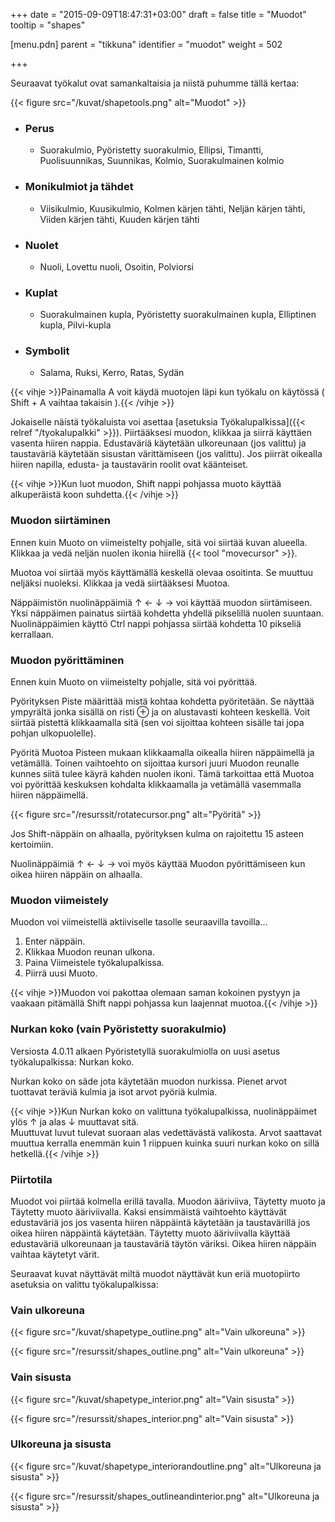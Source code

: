 +++
date = "2015-09-09T18:47:31+03:00"
draft = false
title = "Muodot"
tooltip = "shapes"

[menu.pdn]
    parent = "tikkuna"
    identifier = "muodot"
    weight = 502

+++

Seuraavat työkalut ovat samankaltaisia ja niistä puhumme tällä kertaa:<!--more-->

{{< figure src="/kuvat/shapetools.png" alt="Muodot" >}}

* ### Perus

  * Suorakulmio, Pyöristetty suorakulmio, Ellipsi, Timantti, Puolisuunnikas, Suunnikas, Kolmio, Suorakulmainen kolmio

* ### Monikulmiot ja tähdet

  * Viisikulmio, Kuusikulmio, Kolmen kärjen tähti, Neljän kärjen tähti, Viiden kärjen tähti, Kuuden kärjen tähti

* ### Nuolet

  * Nuoli, Lovettu nuoli, Osoitin, Polviorsi

* ### Kuplat

  * Suorakulmainen kupla, Pyöristetty suorakulmainen kupla, Elliptinen kupla, Pilvi-kupla

* ### Symbolit

  * Salama, Ruksi, Kerro, Ratas, Sydän

{{< vihje >}}Painamalla A voit käydä muotojen läpi kun työkalu on käytössä ( Shift + A vaihtaa takaisin ).{{< /vihje >}}

Jokaiselle näistä työkaluista voi asettaa [asetuksia Työkalupalkissa]({{< relref "/tyokalupalkki" >}}). Piirtääksesi muodon,
klikkaa ja siirrä käyttäen vasenta hiiren nappia. Edustaväriä käytetään ulkoreunaan (jos valittu) ja taustaväriä käytetään
sisustan värittämiseen (jos valittu). Jos piirrät oikealla hiiren napilla, edusta- ja taustavärin roolit ovat käänteiset.

{{< vihje >}}Kun luot muodon, Shift nappi pohjassa muoto käyttää alkuperäistä koon suhdetta.{{< /vihje >}}

### Muodon siirtäminen

Ennen kuin Muoto on viimeistelty pohjalle, sitä voi siirtää kuvan alueella. Klikkaa ja vedä neljän nuolen ikonia hiirellä
{{< tool "movecursor" >}}.

Muotoa voi siirtää myös käyttämällä keskellä olevaa osoitinta. Se muuttuu neljäksi nuoleksi. Klikkaa ja vedä siirtääksesi Muotoa.

Näppäimistön nuolinäppäimiä ↑ ← ↓ → voi käyttää muodon siirtämiseen. Yksi näppäimen painatus siirtää kohdetta yhdellä pikselillä
nuolen suuntaan. Nuolinäppäimien käyttö Ctrl nappi pohjassa siirtää kohdetta 10 pikseliä kerrallaan.

### Muodon pyörittäminen

Ennen kuin Muoto on viimeistelty pohjalle, sitä voi pyörittää.

Pyörityksen Piste määrittää mistä kohtaa kohdetta pyöritetään. Se näyttää ympyrältä jonka sisällä on risti &oplus; ja on alustavasti
kohteen keskellä. Voit siirtää pistettä klikkaamalla sitä (sen voi sijoittaa kohteen sisälle tai jopa pohjan ulkopuolelle).

Pyöritä Muotoa Pisteen mukaan klikkaamalla oikealla hiiren näppäimellä ja vetämällä. Toinen vaihtoehto on sijoittaa kursori juuri
Muodon reunalle kunnes siitä tulee käyrä kahden nuolen ikoni. Tämä tarkoittaa että Muotoa voi pyörittää keskuksen kohdalta klikkaamalla
ja vetämällä vasemmalla hiiren näppäimellä.

{{< figure src="/resurssit/rotatecursor.png" alt="Pyöritä" >}}

Jos Shift-näppäin on alhaalla, pyörityksen kulma on rajoitettu 15 asteen kertoimiin.

Nuolinäppäimiä ↑ ← ↓ → voi myös käyttää Muodon pyörittämiseen kun oikea hiiren näppäin on alhaalla.

### Muodon viimeistely

Muodon voi viimeistellä aktiiviselle tasolle seuraavilla tavoilla…

1. Enter näppäin.
1. Klikkaa Muodon reunan ulkona.
1. Paina Viimeistele työkalupalkissa.
1. Piirrä uusi Muoto.

{{< vihje >}}Muodon voi pakottaa olemaan saman kokoinen pystyyn ja vaakaan pitämällä Shift nappi pohjassa kun laajennat muotoa.{{< /vihje >}}

### Nurkan koko (vain Pyöristetty suorakulmio)

Versiosta 4.0.11 alkaen Pyöristetyllä suorakulmiolla on uusi asetus työkalupalkissa: Nurkan koko.

Nurkan koko on säde jota käytetään muodon nurkissa. Pienet arvot tuottavat teräviä kulmia ja isot arvot pyöriä kulmia.

{{< vihje >}}Kun Nurkan koko on valittuna työkalupalkissa, nuolinäppäimet ylös ↑ ja alas ↓ muuttavat sitä.  
Muuttuvat luvut tulevat suoraan alas vedettävästä valikosta. Arvot saattavat muuttua kerralla enemmän kuin 1 riippuen kuinka suuri nurkan koko on sillä hetkellä.{{< /vihje >}}

### Piirtotila

Muodot voi piirtää kolmella erillä tavalla. Muodon ääriviiva, Täytetty muoto ja Täytetty muoto ääriviivalla. Kaksi ensimmäistä
vaihtoehto käyttävät edustaväriä jos jos vasenta hiiren näppäintä käytetään ja taustavärillä jos oikea hiiren näppäintä käytetään.
Täytetty muoto ääriviivalla käyttää edustaväriä ulkoreunaan ja taustaväriä täytön väriksi. Oikea hiiren näppäin vaihtaa käytetyt värit.

Seuraavat kuvat näyttävät miltä muodot näyttävät kun eriä muotopiirto asetuksia on valittu työkalupalkissa:

### Vain ulkoreuna

{{< figure src="/kuvat/shapetype_outline.png" alt="Vain ulkoreuna" >}}

{{< figure src="/resurssit/shapes_outline.png" alt="Vain ulkoreuna" >}}

### Vain sisusta

{{< figure src="/kuvat/shapetype_interior.png" alt="Vain sisusta" >}}

{{< figure src="/resurssit/shapes_interior.png" alt="Vain sisusta" >}}

### Ulkoreuna ja sisusta

{{< figure src="/kuvat/shapetype_interiorandoutline.png" alt="Ulkoreuna ja sisusta" >}}

{{< figure src="/resurssit/shapes_outlineandinterior.png" alt="Ulkoreuna ja sisusta" >}}
